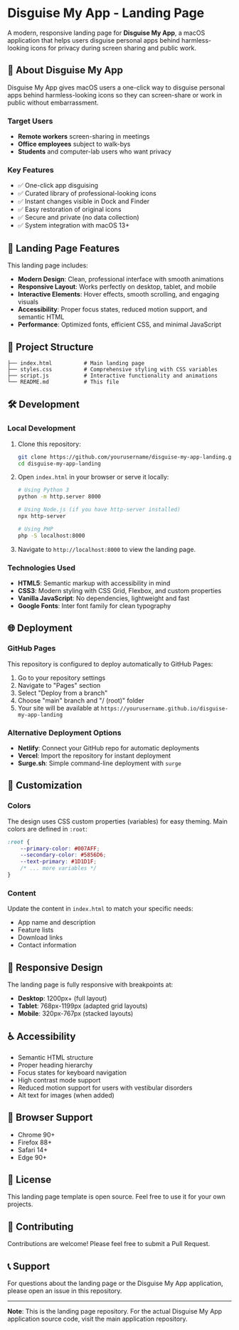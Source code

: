 # Disguise My App - Landing Page

A modern, responsive landing page for **Disguise My App**, a macOS application that helps users disguise personal apps behind harmless-looking icons for privacy during screen sharing and public work.

## 🌟 About Disguise My App

Disguise My App gives macOS users a one-click way to disguise personal apps behind harmless-looking icons so they can screen-share or work in public without embarrassment.

### Target Users
- **Remote workers** screen-sharing in meetings
- **Office employees** subject to walk-bys  
- **Students** and computer-lab users who want privacy

### Key Features
- ✅ One-click app disguising
- ✅ Curated library of professional-looking icons
- ✅ Instant changes visible in Dock and Finder
- ✅ Easy restoration of original icons
- ✅ Secure and private (no data collection)
- ✅ System integration with macOS 13+

## 🚀 Landing Page Features

This landing page includes:

- **Modern Design**: Clean, professional interface with smooth animations
- **Responsive Layout**: Works perfectly on desktop, tablet, and mobile
- **Interactive Elements**: Hover effects, smooth scrolling, and engaging visuals
- **Accessibility**: Proper focus states, reduced motion support, and semantic HTML
- **Performance**: Optimized fonts, efficient CSS, and minimal JavaScript

## 📁 Project Structure

```
├── index.html          # Main landing page
├── styles.css          # Comprehensive styling with CSS variables
├── script.js           # Interactive functionality and animations
└── README.md           # This file
```

## 🛠️ Development

### Local Development

1. Clone this repository:
   ```bash
   git clone https://github.com/yourusername/disguise-my-app-landing.git
   cd disguise-my-app-landing
   ```

2. Open `index.html` in your browser or serve it locally:
   ```bash
   # Using Python 3
   python -m http.server 8000
   
   # Using Node.js (if you have http-server installed)
   npx http-server
   
   # Using PHP
   php -S localhost:8000
   ```

3. Navigate to `http://localhost:8000` to view the landing page.

### Technologies Used

- **HTML5**: Semantic markup with accessibility in mind
- **CSS3**: Modern styling with CSS Grid, Flexbox, and custom properties
- **Vanilla JavaScript**: No dependencies, lightweight and fast
- **Google Fonts**: Inter font family for clean typography

## 🌐 Deployment

### GitHub Pages

This repository is configured to deploy automatically to GitHub Pages:

1. Go to your repository settings
2. Navigate to "Pages" section
3. Select "Deploy from a branch" 
4. Choose "main" branch and "/ (root)" folder
5. Your site will be available at `https://yourusername.github.io/disguise-my-app-landing`

### Alternative Deployment Options

- **Netlify**: Connect your GitHub repo for automatic deployments
- **Vercel**: Import the repository for instant deployment
- **Surge.sh**: Simple command-line deployment with `surge`

## 🎨 Customization

### Colors
The design uses CSS custom properties (variables) for easy theming. Main colors are defined in `:root`:

```css
:root {
    --primary-color: #007AFF;
    --secondary-color: #5856D6;
    --text-primary: #1D1D1F;
    /* ... more variables */
}
```

### Content
Update the content in `index.html` to match your specific needs:
- App name and description
- Feature lists
- Download links
- Contact information

## 📱 Responsive Design

The landing page is fully responsive with breakpoints at:
- **Desktop**: 1200px+ (full layout)
- **Tablet**: 768px-1199px (adapted grid layouts)
- **Mobile**: 320px-767px (stacked layouts)

## ♿ Accessibility

- Semantic HTML structure
- Proper heading hierarchy
- Focus states for keyboard navigation
- High contrast mode support
- Reduced motion support for users with vestibular disorders
- Alt text for images (when added)

## 🔧 Browser Support

- Chrome 90+
- Firefox 88+
- Safari 14+
- Edge 90+

## 📄 License

This landing page template is open source. Feel free to use it for your own projects.

## 🤝 Contributing

Contributions are welcome! Please feel free to submit a Pull Request.

## 📞 Support

For questions about the landing page or the Disguise My App application, please open an issue in this repository.

---

**Note**: This is the landing page repository. For the actual Disguise My App application source code, visit the main application repository.
